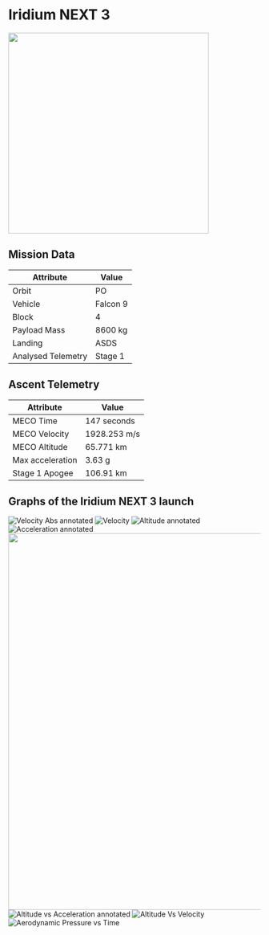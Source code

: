 # Iridium NEXT 3

<img src="https://i.imgur.com/falQftx.png" width=400px>

## Mission Data

| Attribute | Value |
| ------------- | ------------- |
| Orbit | PO  |
| Vehicle | Falcon 9  |
| Block | 4  |
| Payload Mass | 8600 kg |
| Landing | ASDS |
| Analysed Telemetry| Stage 1 |




## Ascent Telemetry

| Attribute | Value |
| ------------- | ------------- |
| MECO Time | 147 seconds |
| MECO Velocity | 1928.253 m/s |
| MECO Altitude | 65.771 km |
| Max acceleration | 3.63 g|
| Stage 1 Apogee | 106.91 km |





## Graphs of the Iridium NEXT 3 launch

![Velocity Abs annotated](https://github.com/shahar603/Telemetry-Data/blob/master/Iridium%20NEXT%203/Graphs/Velocity%20Abs%20annotated.png)
![Velocity](https://github.com/shahar603/Telemetry-Data/blob/master/Iridium%20NEXT%203/Graphs/Velocity.png)
![Altitude annotated](https://github.com/shahar603/Telemetry-Data/blob/master/Iridium%20NEXT%203/Graphs/Altitude%20annotated.png)
![Acceleration annotated](https://github.com/shahar603/Telemetry-Data/blob/master/Iridium%20NEXT%203/Graphs/Acceleration%20annotated.png)
<img src=https://github.com/shahar603/Telemetry-Data/blob/master/Iridium%20NEXT%203/Graphs/Flight%20Trajectory.png height=750px>
![Altitude vs Acceleration annotated](https://github.com/shahar603/Telemetry-Data/blob/master/Iridium%20NEXT%203/Graphs/Altitude%20vs%20Acceleration%20annotated.png)
![Altitude Vs Velocity](https://github.com/shahar603/Telemetry-Data/blob/master/Iridium%20NEXT%203/Graphs/Altitude%20Vs%20Velocity.png)
![Aerodynamic Pressure vs Time](https://github.com/shahar603/Telemetry-Data/blob/master/Iridium%20NEXT%203/Graphs/Aerodynamic%20Pressure.png)
